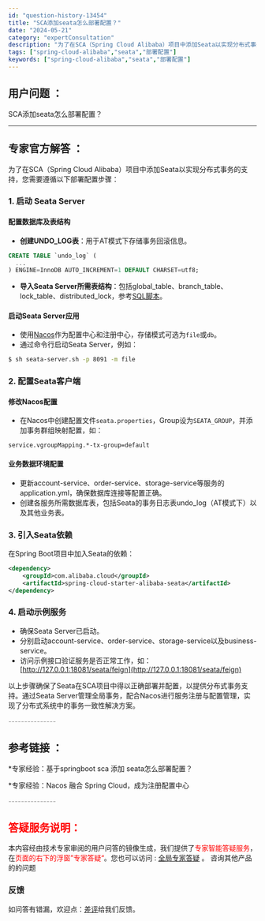 ```yaml
---
id: "question-history-13454"
title: "SCA添加seata怎么部署配置？"
date: "2024-05-21"
category: "expertConsultation"
description: "为了在SCA（Spring Cloud Alibaba）项目中添加Seata以实现分布式事务的支持，您需要遵循以下部署配置步骤：### 1. 启动 Seata Server#### 配置数据库及表结构- **创建UNDO_LOG表**：用于AT模式下存储事务回滚信息。```sqlCREATE TAB"
tags: ["spring-cloud-alibaba","seata","部署配置"]
keywords: ["spring-cloud-alibaba","seata","部署配置"]
---
```


## 用户问题 ： 
 SCA添加seata怎么部署配置？  

---------------
## 专家官方解答 ：

为了在SCA（Spring Cloud Alibaba）项目中添加Seata以实现分布式事务的支持，您需要遵循以下部署配置步骤：

### 1. 启动 Seata Server

#### 配置数据库及表结构
- **创建UNDO_LOG表**：用于AT模式下存储事务回滚信息。
```sql
CREATE TABLE `undo_log` (
  ...
) ENGINE=InnoDB AUTO_INCREMENT=1 DEFAULT CHARSET=utf8;
```
- **导入Seata Server所需表结构**：包括global_table、branch_table、lock_table、distributed_lock，参考[SQL脚本](https://github.com/seata/seata/blob/1.5.0/script/server/db/mysql.sql)。

#### 启动Seata Server应用
- 使用[Nacos](https://github.com/seata/seata/releases)作为配置中心和注册中心，存储模式可选为`file`或`db`。
- 通过命令行启动Seata Server，例如：
```sh
$ sh seata-server.sh -p 8091 -m file
```

### 2. 配置Seata客户端

#### 修改Nacos配置
- 在Nacos中创建配置文件`seata.properties`，Group设为`SEATA_GROUP`，并添加事务群组映射配置，如：
```properties
service.vgroupMapping.*-tx-group=default
```

#### 业务数据环境配置
- 更新account-service、order-service、storage-service等服务的application.yml，确保数据库连接等配置正确。
- 创建各服务所需数据库表，包括Seata的事务日志表undo_log（AT模式下）以及其他业务表。

### 3. 引入Seata依赖
在Spring Boot项目中加入Seata的依赖：
```xml
<dependency>
    <groupId>com.alibaba.cloud</groupId>
    <artifactId>spring-cloud-starter-alibaba-seata</artifactId>
</dependency>
```

### 4. 启动示例服务
- 确保Seata Server已启动。
- 分别启动account-service、order-service、storage-service以及business-service。
- 访问示例接口验证服务是否正常工作，如：[http://127.0.0.1:18081/seata/feign](http://127.0.0.1:18081/seata/feign)

以上步骤确保了Seata在SCA项目中得以正确部署并配置，以提供分布式事务支持。通过Seata Server管理全局事务，配合Nacos进行服务注册与配置管理，实现了分布式系统中的事务一致性解决方案。


<font color="#949494">---------------</font> 


## 参考链接 ：

*专家经验：基于springboot sca 添加 seata怎么部署配置？ 
 
 *专家经验：Nacos 融合 Spring Cloud，成为注册配置中心 


 <font color="#949494">---------------</font> 
 


## <font color="#FF0000">答疑服务说明：</font> 

本内容经由技术专家审阅的用户问答的镜像生成，我们提供了<font color="#FF0000">专家智能答疑服务</font>，在<font color="#FF0000">页面的右下的浮窗”专家答疑“</font>。您也可以访问 : [全局专家答疑](https://answer.opensource.alibaba.com/docs/intro) 。 咨询其他产品的的问题

### 反馈
如问答有错漏，欢迎点：[差评](https://ai.nacos.io/user/feedbackByEnhancerGradePOJOID?enhancerGradePOJOId=13956)给我们反馈。
